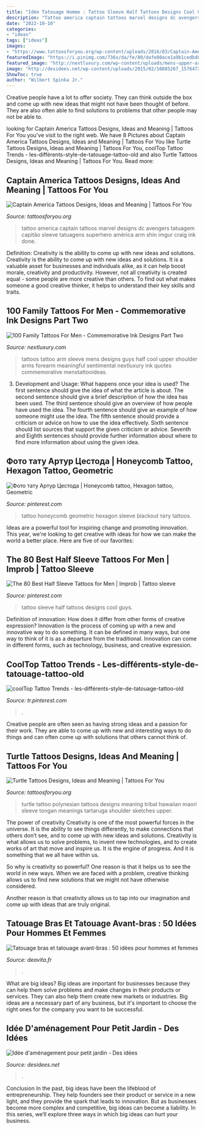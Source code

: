 ```yaml
---
title: "Idée Tatouage Homme : Tattoo Sleeve Half Tattoos Designs Cool Guys"
description: "Tattoo america captain tattoos marvel designs dc avengers tatuagem capitão sleeve tatuagens superhero américa arm shin imgur craig ink done"
date: "2022-10-10"
categories:
- "ideas"
tags: ["ideas"]
images:
- "https://www.tattoosforyou.org/wp-content/uploads/2016/03/Captain-America-Tattoo-Images.jpg"
featuredImage: "https://i.pinimg.com/736x/da/fe/80/dafe80ace1a9b1cedbd81f51de176bc2.jpg"
featured_image: "http://nextluxury.com/wp-content/uploads/mens-upper-arms-sentimental-lines-family-tattoo.jpg"
image: "http://desidees.net/wp-content/uploads/2015/02/10885267_1576472052597628_484562183005493794_n.jpg"
ShowToc: true
author: "Wilbert Spinka Jr."
---
```



Creative people have a lot to offer society. They can think outside the box and come up with new ideas that might not have been thought of before. They are also often able to find solutions to problems that other people may not be able to.

	

		
looking for Captain America Tattoos Designs, Ideas and Meaning | Tattoos For You you've visit to the right web. We have 8 Pictures about Captain America Tattoos Designs, Ideas and Meaning | Tattoos For You like Turtle Tattoos Designs, Ideas and Meaning | Tattoos For You, coolTop Tattoo Trends - les-différents-style-de-tatouage-tattoo-old and also Turtle Tattoos Designs, Ideas and Meaning | Tattoos For You. Read more:
		
    
## Captain America Tattoos Designs, Ideas And Meaning | Tattoos For You

<img loading=lazy src="https://www.tattoosforyou.org/wp-content/uploads/2016/03/Captain-America-Tattoo-Images.jpg" onerror="this.onerror=null;this.src='https://tse2.mm.bing.net/th?id=OIP.CZcxfusmBM1KsBTju1xzBQHaJ5&amp;pid=15.1';" alt="Captain America Tattoos Designs, Ideas and Meaning | Tattoos For You">

_Source: tattoosforyou.org_

>tattoo america captain tattoos marvel designs dc avengers tatuagem capitão sleeve tatuagens superhero américa arm shin imgur craig ink done. 

	

Definition: Creativity is the ability to come up with new ideas and solutions.
Creativity is the ability to come up with new ideas and solutions. It is a valuable asset for businesses and individuals alike, as it can help boost morale, creativity and productivity. However, not all creativity is created equal - some people are more creative than others. To find out what makes someone a good creative thinker, it helps to understand their key skills and traits.

    
## 100 Family Tattoos For Men - Commemorative Ink Designs Part Two

<img loading=lazy src="http://nextluxury.com/wp-content/uploads/mens-upper-arms-sentimental-lines-family-tattoo.jpg" onerror="this.onerror=null;this.src='https://tse3.mm.bing.net/th?id=OIP.9lFAr8zB8gg8cU7G-82oCAHaHa&amp;pid=15.1';" alt="100 Family Tattoos For Men - Commemorative Ink Designs Part Two">

_Source: nextluxury.com_

>tattoos tattoo arm sleeve mens designs guys half cool upper shoulder arms forearm meaningful sentimental nextluxury ink quotes commemorative menstattooideas. 

	

3. Development and Usage: What happens once your idea is used?
The first sentence should give the idea of what the article is about. The second sentence should give a brief description of how the idea has been used. The third sentence should give an overview of how people have used the idea. The fourth sentence should give an example of how someone might use the idea. The fifth sentence should provide a criticism or advice on how to use the idea effectively. Sixth sentence should list sources that support the given criticism or advice. Seventh and Eighth sentences should provide further information about where to find more information about using the given idea.

    
## Фото тату Артур Цестода | Honeycomb Tattoo, Hexagon Tattoo, Geometric

<img loading=lazy src="https://i.pinimg.com/736x/fd/27/59/fd275931701756921ae5b4a5d7b2a82f--tato-tattoo-ideas.jpg" onerror="this.onerror=null;this.src='https://tse2.mm.bing.net/th?id=OIP.a1Ue0ubpeQiRmq5uS_UjDAHaKT&amp;pid=15.1';" alt="Фото тату Артур Цестода | Honeycomb tattoo, Hexagon tattoo, Geometric">

_Source: pinterest.com_

>tattoo honeycomb geometric hexagon sleeve blackout тату tattoos. 

	

Ideas are a powerful tool for inspiring change and promoting innovation. This year, we're looking to get creative with ideas for how we can make the world a better place. Here are five of our favorites: 

    
## The 80 Best Half Sleeve Tattoos For Men | Improb | Tattoo Sleeve

<img loading=lazy src="https://i.pinimg.com/736x/da/fe/80/dafe80ace1a9b1cedbd81f51de176bc2.jpg" onerror="this.onerror=null;this.src='https://tse1.mm.bing.net/th?id=OIP.-1ui-y-W1ZBAHehMR4TPFAHaHa&amp;pid=15.1';" alt="The 80 Best Half Sleeve Tattoos for Men | Improb | Tattoo sleeve">

_Source: pinterest.com_

>tattoo sleeve half tattoos designs cool guys. 

	

Definition of innovation: How does it differ from other forms of creative expression?
Innovation is the process of coming up with a new and innovative way to do something. It can be defined in many ways, but one way to think of it is as a departure from the traditional. Innovation can come in different forms, such as technology, business, and creative expression.

    
## CoolTop Tattoo Trends - Les-différents-style-de-tatouage-tattoo-old

<img loading=lazy src="https://i.pinimg.com/736x/f1/05/d7/f105d7b6bc7eee5cc55dd56050499432.jpg" onerror="this.onerror=null;this.src='https://tse1.mm.bing.net/th?id=OIP.-EoSFGf5OGGzx8OnEQlF-AHaLF&amp;pid=15.1';" alt="coolTop Tattoo Trends - les-différents-style-de-tatouage-tattoo-old">

_Source: tr.pinterest.com_

>. 

	

Creative people are often seen as having strong ideas and a passion for their work. They are able to come up with new and interesting ways to do things and can often come up with solutions that others cannot think of.

    
## Turtle Tattoos Designs, Ideas And Meaning | Tattoos For You

<img loading=lazy src="http://www.tattoosforyou.org/wp-content/uploads/2013/10/Polynesian-Turtle-Tattoo.jpg" onerror="this.onerror=null;this.src='https://tse1.mm.bing.net/th?id=OIP.7TaimU3DSNoXuwauTuq8AwHaLG&amp;pid=15.1';" alt="Turtle Tattoos Designs, Ideas and Meaning | Tattoos For You">

_Source: tattoosforyou.org_

>turtle tattoo polynesian tattoos designs meaning tribal hawaiian maori sleeve tongan meanings tartaruga shoulder sketches upper. 

	

The power of creativity
Creativity is one of the most powerful forces in the universe. It is the ability to see things differently, to make connections that others don’t see, and to come up with new ideas and solutions.
Creativity is what allows us to solve problems, to invent new technologies, and to create works of art that move and inspire us. It is the engine of progress. And it is something that we all have within us.

So why is creativity so powerful? One reason is that it helps us to see the world in new ways. When we are faced with a problem, creative thinking allows us to find new solutions that we might not have otherwise considered.

Another reason is that creativity allows us to tap into our imagination and come up with ideas that are truly original.

    
## Tatouage Bras Et Tatouage Avant-bras : 50 Idées Pour Hommes Et Femmes

<img loading=lazy src="https://deavita.fr/wp-content/uploads/2015/02/idée-tatouage-avant-bras-femme-graphique-abstrait.jpg" onerror="this.onerror=null;this.src='https://tse1.mm.bing.net/th?id=OIP.d7asvtAPy9nN8BO5dbYfGAHaJ4&amp;pid=15.1';" alt="Tatouage bras et tatouage avant-bras : 50 idées pour hommes et femmes">

_Source: deavita.fr_

>. 

	

What are big ideas?
Big ideas are important for businesses because they can help them solve problems and make changes in their products or services. They can also help them create new markets or industries. Big ideas are a necessary part of any business, but it's important to choose the right ones for the company you want to be successful.

    
## Idée D&#039;aménagement Pour Petit Jardin - Des Idées

<img loading=lazy src="http://desidees.net/wp-content/uploads/2015/02/10885267_1576472052597628_484562183005493794_n.jpg" onerror="this.onerror=null;this.src='https://tse1.mm.bing.net/th?id=OIP.PEcGJ_gtEC4ZoLNs4oBNxgHaE8&amp;pid=15.1';" alt="Idée d&#039;aménagement pour petit jardin - Des idées">

_Source: desidees.net_

>. 

	

Conclusion
In the past, big ideas have been the lifeblood of entrepreneurship. They help founders see their product or service in a new light, and they provide the spark that leads to innovation. But as businesses become more complex and competitive, big ideas can become a liability. In this series, we’ll explore three ways in which big ideas can hurt your business.

